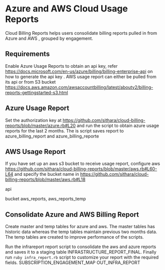 # Azure and AWS Cloud Usage Reports

Cloud Billing Reports helps users consolidate billing reports pulled in from Azure and AWS , grouped by engagement. 

## Requirements

Enable Azure Usage Reports to obtain an api key, refer https://docs.microsoft.com/en-us/azure/billing/billing-enterprise-api on how to generate the api key . AWS usage report can either be pulled from its api or from S3 bucket https://docs.aws.amazon.com/awsaccountbilling/latest/aboutv2/billing-reports-gettingstarted-s3.html

## Azure Usage Report

Set the authorization key at https://github.com/sithara/cloud-billing-reports/blob/master/azure.rb#L20 and run the script to obtain azure usage reports for the last 2 months. The is script saves report to azure_billing_report and azure_billing_reporte 

## AWS Usage Report

If you have set up an aws s3 bucket to receive usage report, configure aws https://github.com/sithara/cloud-billing-reports/blob/master/aws.rb#L60-L64 and specify the bucket name in https://github.com/sithara/cloud-billing-reports/blob/master/aws.rb#L18

api 

bucket aws_reports, aws_reports_temp


## Consolidate Azure and AWS Billing Report

Create master and temp tables for azure and aws. The master tables has historic data whereas the temp tables maintain previous two months data. The temp tables are created to improve performance of the scripts.


Run the infrareport report script to consolidate the aws and azure reports and saves it to a staging table INFRASTRUCTURE_REPORT_FINAL.
Finally run `ruby infra_report.rb` script to customize your report with the required fields.
SUBSCRIPTION_ENGAGEMENT_MAP
OUT_INFRA_REPORT
